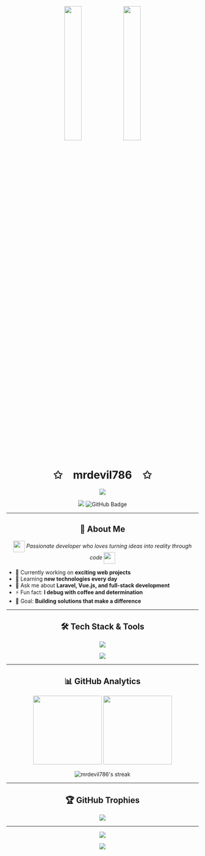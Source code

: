 <p align="center">
    <img src="https://user-images.githubusercontent.com/65187002/144930161-2f783401-8d27-4fdf-a2f7-cc0ba32f1f1f.gif" width="30%" style="max-width:100%; height:auto; display:inline-block;">
    <img src="https://user-images.githubusercontent.com/65187002/144930161-2f783401-8d27-4fdf-a2f7-cc0ba32f1f1f.gif" width="30%" style="max-width:100%; height:auto; display:inline-block;">
</p>

<h1 align="center">✩&emsp;mrdevil786&emsp;✩</h1>

<p align="center">
    <img src="https://readme-typing-svg.herokuapp.com/?lines=Yoooooooooooooooo;Welcome+to+my+profile!;Full+Stack+Developer;Laravel+%26+Vue.js+Enthusiast;Always+learning+new+things;Have+a+look+around!&font=Fira%20Code&color=%23D62F79&center=true&width=380&height=50&duration=4000&pause=1000" style="max-width:100%; height:auto;">
</p>

<p align="center">
    <img id="preview" src="https://komarev.com/ghpvc/?username=mrdevil786&color=brightgreen" style="max-width:100%; height:auto;">
    <img src="https://img.shields.io/github/followers/mrdevil786?label=Followers&style=social" alt="GitHub Badge">
</p>

---

<h2 align="center">🚀 About Me</h2>

<p align="center">
    <img src="https://media.giphy.com/media/WUlplcMpOCEmTGBtBW/giphy.gif" width="30" align="center">
    <em>Passionate developer who loves turning ideas into reality through code</em>
    <img src="https://media.giphy.com/media/WUlplcMpOCEmTGBtBW/giphy.gif" width="30" align="center">
</p>

- 🔭 Currently working on **exciting web projects**
- 🌱 Learning **new technologies every day**
- 💬 Ask me about **Laravel, Vue.js, and full-stack development**
- ⚡ Fun fact: **I debug with coffee and determination**
- 🎯 Goal: **Building solutions that make a difference**

---

<h2 align="center">🛠️ Tech Stack & Tools</h2>

<p align="center">
    <img src="https://skillicons.dev/icons?i=html,css,js,vue,laravel,php,react,nodejs,python,git,github,vscode,figma" />
</p>

<p align="center">
    <img src="https://readme-typing-svg.herokuapp.com/?lines=HTML+%7C+CSS+%7C+JavaScript;Laravel+%7C+Vue.js+%7C+PHP;React+%7C+Node.js+%7C+Python;Always+exploring+new+tech!&font=Fira%20Code&color=%2336BCF7&center=true&width=380&height=50&duration=4000&pause=1000">
</p>

---

<h2 align="center">📊 GitHub Analytics</h2>

<p align="center">
    <img height="180em" src="https://github-readme-stats.vercel.app/api?username=mrdevil786&show_icons=true&theme=radical&include_all_commits=true&count_private=true"/>
    <img height="180em" src="https://github-readme-stats.vercel.app/api/top-langs/?username=mrdevil786&layout=compact&theme=radical"/>
</p>

<p align="center">
    <img src="https://github-readme-streak-stats.herokuapp.com/?user=mrdevil786&theme=radical" alt="mrdevil786's streak"/>
</p>

---

<h2 align="center">🏆 GitHub Trophies</h2>

<p align="center">
    <img src="https://github-profile-trophy.vercel.app/?username=mrdevil786&theme=radical&row=1&column=6&no-frame=true&no-bg=true"/>
</p>

---

<p align="center">
    <img src="https://capsule-render.vercel.app/api?type=waving&color=gradient&height=100&section=footer"/>
</p>

<p align="center">
    <img src="https://readme-typing-svg.herokuapp.com/?lines=Thanks+for+visiting!;Let's+connect!;Happy+Coding!&font=Fira%20Code&color=%23D62F79&center=true&width=380&height=50&duration=4000&pause=1000">
</p>